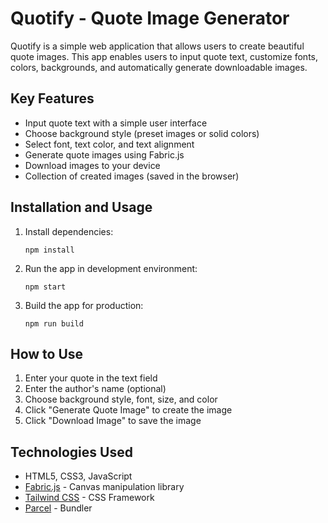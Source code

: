 # Quotify - Quote Image Generator

Quotify is a simple web application that allows users to create beautiful quote images. This app enables users to input quote text, customize fonts, colors, backgrounds, and automatically generate downloadable images.

## Key Features

- Input quote text with a simple user interface
- Choose background style (preset images or solid colors)
- Select font, text color, and text alignment
- Generate quote images using Fabric.js
- Download images to your device
- Collection of created images (saved in the browser)

## Installation and Usage

1. Install dependencies:
   ```
   npm install
   ```

2. Run the app in development environment:
   ```
   npm start
   ```

3. Build the app for production:
   ```
   npm run build
   ```

## How to Use

1. Enter your quote in the text field
2. Enter the author's name (optional)
3. Choose background style, font, size, and color
4. Click "Generate Quote Image" to create the image
5. Click "Download Image" to save the image

## Technologies Used

- HTML5, CSS3, JavaScript
- [Fabric.js](http://fabricjs.com/) - Canvas manipulation library
- [Tailwind CSS](https://tailwindcss.com/) - CSS Framework
- [Parcel](https://parceljs.org/) - Bundler